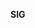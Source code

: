 **SIG <Template> Charter**

This charter adheres to the Roles and Organization Management specified in <sig-governance>.
 Team information may be found in the <readme.md>

**Overview of SIG**

This group is the coordinating group that works with all sigs to collect and produce a release package in a cadence with a standard process. This sig is created with chairs and maintainers from each horizontal SIG as well as dedicated members.

Two concise lines explaining what this SIG does with bullet points of the major responsibilities

- Responsibility 1

**Goals**
Make sure releases are 

Manage schedule of releases and cadence
Determine release naming convention

- Major goals that SIG seeks to generally achieve

**Scope**
Define process and explanation of what an actual release is and what is expected
Manage and define strategies for finalzing and collecting merge requests to branch
Define and iterate on release process and github workflow
Define Branching strategy and pre-release schedule 
Define freeze resolution strategies
Define late breaking changes strategies
Define packaging and methods per platform for assets.

- Generalized overall scope of work

**In scope**

Responsible for confirming final state of release for any blocking issues.
Define process for triage of issues through QA/Testing, SIG bug reporting, and resolution for elements in release schedule.
Responsible for merging and producing post release hotfixes and patches

- Items that are the core responsibilities of SIG

**Cross-cutting Processes**

Work with QA/Testing to define and maintain minimum quality of expectations for point releases are.

Coordinate and communicate the schedule release dates and market timing, documentation and release notes publishing to docs and Governing Board (public communication)

Responsibility to define and monitor the process to determine features to be added into future release schedules along with the TSC.

Define process to resolve schedule conflicts due to issues.

Coordinate with SIGs on post-release hotfixes and patches, but not responsible for performing fixes.

Define process for coordination with out of schedule or schedule challenged dependencies across SIG feature release items.

- Items that span or require other SIGs or groups and how it relates to this SIG’s responsibilities

**Out of Scope**
Not responsible feature development schedules and branch management of features
Not responsible for triaging or fixing bugs
Not responsible for end user support
Not responsible for quality or capability of any specific feature
Not responsible for metrics, crash and post-release reporting, but will consult with documentation and sigs for coordination of metrics collection.
Not responsible for product feature decisions for releases, but may be consulted along with TSC, GB and SIGs.

- Items that are optional or are not the responsibility of this SIG.

**SIG Links and lists:**

- Joining this SIG
- Slack/Discord
- Mailing list
- Issues/PRs
- Meeting agenda & Notes

**Roles and Organization Management**

SIG Docs adheres to the standards for roles and organization management as specified by <sig-governance>. This SIG opts in to updates and modifications to <sig-governance>

**Individual Contributors**
All features must be submitted with a specific release value before being accepted.

Additional information not found in the sig-governance related to contributors.

**Maintainers**

Additional information not found in the sig-governance related to contributors

**Additional responsibilities of Chairs**

Additional information not found in the sig-governance related to SIG Chairs

**Subproject Creation**

Additional information not found in the sig-governance related to subproject creation

**Deviations from sig-governance**

Explicit Deviations from the sig-governance
